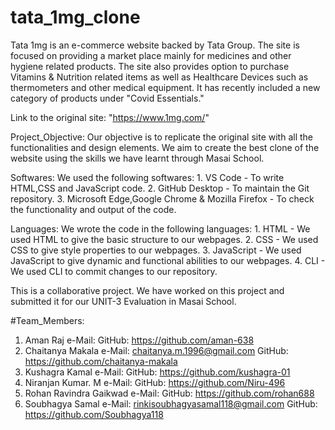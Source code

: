# tata_1mg_clone

Tata 1mg is an e-commerce website backed by Tata Group. The site is focused on providing a market place mainly for medicines and other hygiene related products. The site also provides option to purchase Vitamins & Nutrition related items as well as Healthcare Devices such as thermometers and other medical equipment. It has recently included a new category of products under "Covid Essentials."

Link to the original site: "https://www.1mg.com/"

Project_Objective: Our objective is to replicate the original site with all the functionalities and design elements. We aim to create the best clone of the website using the skills we have learnt through Masai School.

Softwares:
	We used the following softwares: 
    1. VS Code - To write HTML,CSS and JavaScript code. 
    2. GitHub Desktop - To maintain the Git repository. 
    3. Microsoft Edge,Google Chrome & Mozilla Firefox - To check the functionality and output of the code.

Languages:
	We wrote the code in the following languages: 
		1. HTML - We used HTML to give the basic structure to our webpages. 
    2. CSS - We used CSS to give style properties to our webpages. 
    3. JavaScript - We used JavaScript to give dynamic and functional abilities to our webpages. 
    4. CLI - We used CLI to commit changes to our repository.

This is a collaborative project. We have worked on this project and submitted it for our UNIT-3 Evaluation in Masai School.

#Team_Members: 
  1. Aman Raj
    e-Mail:
    GitHub: https://github.com/aman-638 
  2. Chaitanya Makala
    e-Mail: chaitanya.m.1996@gmail.com
    GitHub: https://github.com/chaitanya-makala 
  3. Kushagra Kamal
    e-Mail:
    GitHub: https://github.com/kushagra-01 
  4. Niranjan Kumar. M
    e-Mail:
    GitHub: https://github.com/Niru-496 
  5. Rohan Ravindra Gaikwad
    e-Mail:
    GitHub: https://github.com/rohan688 
  6. Soubhagya Samal
    e-Mail: rinkisoubhagyasamal118@gmail.com
    GitHub: https://github.com/Soubhagya118
